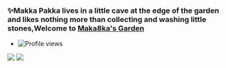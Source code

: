 
### ✨Makka Pakka lives in a little cave at the edge of the garden and likes nothing more than collecting and washing little stones,Welcome to [Maka8ka's Garden][myblog]
<!-- ### 📫:[admin@tengu.cc][mail] -->
* ![Profile views](https://camo.githubusercontent.com/dee148c2f8e291d259bfa72ebe55de333ec4cec6dad8d4afaa664c5e527ee787/68747470733a2f2f677076632e6172747572696f2e6465762f6d616b61386b61)  
<p>
  <img src="https://github-readme-stats.mrdulin.vercel.app/api?username=Maka8ka&show_icons=true&hide_border=true&hide=prs&theme=buefy">
  <img src="https://github-readme-stats.vercel.app/api/top-langs/?username=Maka8ka&layout=compact&hide_border=true&theme=buefy&show_icons=true"> 
  
</p>

<!-- **Maka8ka/Maka8ka** is a ✨ _special_ ✨ repository because its `README.md` (this file) appears on your GitHub profile.

Here are some ideas to get you started:

- 🔭 I’m currently working on ...
- 🌱 I’m currently learning ...
- 👯 I’m looking to collaborate on ...
- 🤔 I’m looking for help with ...
- 💬 Ask me about ...
- 📫 How to reach me: ...
- 😄 Pronouns: ...
- ⚡ Fun fact: ...
-->
[myblog]:https://maka8ka.cc/

[mail]:mailto:admin@tengu.cc
